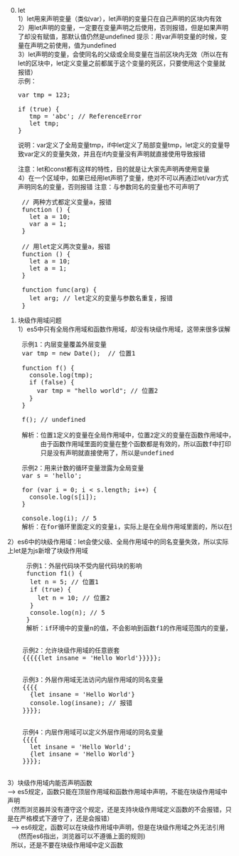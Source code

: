 0. let  
1）let用来声明变量（类似var），let声明的变量只在自己声明的区块内有效  
2）用let声明的变量，一定要在变量声明之后使用，否则报错，但是如果声明了却没有赋值，那默认值仍然是undefined
   提示：用var声明变量的时候，变量在声明之前使用，值为undefined  
3）let声明的变量，会使同名的父级或全局变量在当前区块内无效（所以在有let的区块中，let定义变量之前都属于这个变量的死区，只要使用这个变量就报错）  
   示例：  
   <pre>
   var tmp = 123;  
   
   if (true) {
      tmp = 'abc'; // ReferenceError
      let tmp;
   }
   </pre>
   说明：var定义了全局变量tmp，if中let定义了局部变量tmp，let定义的变量导致var定义的变量失效，并且在if内变量没有声明就直接使用导致报错
   
   注意：let和const都有这样的特性，目的就是让大家先声明再使用变量  
4）在一个区域中，如果已经用let声明了变量，绝对不可以再通过let/var方式声明同名的变量，否则报错
   注意：与参数同名的变量也不可声明了  
   <pre>
    // 两种方式都定义变量a，报错
    function () {
      let a = 10;
      var a = 1;
    }  
    
    // 用let定义两次变量a，报错
    function () {
      let a = 10;
      let a = 1;
    }  
    
    function func(arg) {
      let arg; // let定义的变量与参数名重复，报错
    }
   </pre>  
   
0. 块级作用域问题  
1）es5中只有全局作用域和函数作用域，却没有块级作用域，这带来很多误解  
   <pre>
    示例1：内层变量覆盖外层变量  
    var tmp = new Date();  // 位置1  
    
    function f() {
      console.log(tmp);
      if (false) {
        var tmp = "hello world"; // 位置2
      }
    }

    f(); // undefined
    
    解析：位置1定义的变量在全局作用域中，位置2定义的变量在函数作用域中，
         由于函数作用域里面的变量在整个函数都是有效的，所以函数f中打印的tmp，实际上应该是函数内部定义的变量，
         只是没有声明就直接使用了，所以是undefined
   </pre>  
   
   <pre>
    示例2：用来计数的循环变量泄露为全局变量
    var s = 'hello';

    for (var i = 0; i < s.length; i++) {
      console.log(s[i]);
    }

    console.log(i); // 5
    解析：在for循环里面定义的变量i，实际上是在全局作用域里面的，所以在整个环境下都可以使用变量i
   </pre>  
2）es6中的块级作用域：let会使父级、全局作用域中的同名变量失效，所以实际上let是为js新增了块级作用域  
   <pre>
     示例1：外层代码块不受内层代码块的影响
     function f1() {
      let n = 5; // 位置1
      if (true) {
        let n = 10; // 位置2
      }
      console.log(n); // 5
     }
     解析：if环境中的变量n的值，不会影响到函数f1的作用域范围内的变量，所以打印值依然为位置1定义的n -- 5
   </pre>  
   
   <pre>
    示例2：允许块级作用域的任意嵌套 
    {{{{{let insane = 'Hello World'}}}}};
   </pre>   
   
   <pre>
    示例3：外层作用域无法访问内层作用域的同名变量
    {{{{
      {let insane = 'Hello World'}
      console.log(insane); // 报错
    }}}};
   </pre>  
   
   <pre>
    示例4：内层作用域可以定义外层作用域的同名变量  
    {{{{
      let insane = 'Hello World';
      {let insane = 'Hello World'}
    }}}};
   </pre>  
3）块级作用域内能否声明函数  
   --> es5规定，函数只能在顶层作用域和函数作用域中声明，不能在块级作用域中声明  
      （然而浏览器并没有遵守这个规定，还是支持块级作用域定义函数的不会报错，只是在严格模式下遵守了，还是会报错）  
   --> es6规定，函数可以在块级作用域中声明，但是在块级作用域之外无法引用  
       (然而es6指出，浏览器可以不遵循上面的规则)  
   所以，还是不要在块级作用域中定义函数

